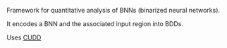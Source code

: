 Framework for quantitative analysis of BNNs (binarized neural networks).

It encodes a BNN and the associated input region into BDDs.

Uses [CUDD](CUDD.md)